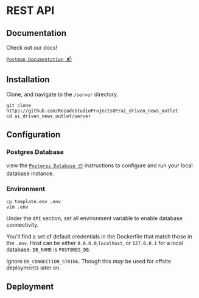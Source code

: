 # REST API

## Documentation

Check out our docs!

[`Postman Documentation 📬`](https://documenter.getpostman.com/view/18456662/2s93CUGVNW)

## Installation

Clone, and navigate to the `/server` directory.

```shell
git clone https://github.com/RozadoStudioProjectsOP/ai_driven_news_outlet
cd ai_driven_news_outlet/server
```

## Configuration

### Postgres Database

view the [`Postgres Database 📦`](../database/README.md) instructions to configure and run your local database instance.

### Environment

```shell
cp template.env .env
vim .env
```

Under the `API` section, set all environment variable to enable database connectivity.

You'll find a set of default credentials in the Dockerfile that match those in the `.env`. Host can be either `0.0.0.0`,`localhost`, or `127.0.0.1` for a local database. `DB_NAME` is `POSTGRES_DB`.

Ignore `DB_CONNECTION_STRING`. Though this _may_ be used for offsite deployments later on.

## Deployment

```

```
